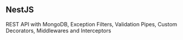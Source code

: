 ## NestJS

REST API with MongoDB, Exception Filters, Validation Pipes, Custom Decorators, Middlewares and Interceptors

